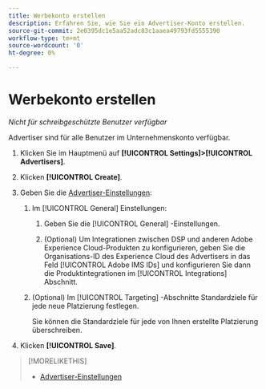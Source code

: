 ```yaml
---
title: Werbekonto erstellen
description: Erfahren Sie, wie Sie ein Advertiser-Konto erstellen.
source-git-commit: 2e0395dc1e5aa52adc83c1aaea49793fd5555390
workflow-type: tm+mt
source-wordcount: '0'
ht-degree: 0%

---
```


# Werbekonto erstellen

*Nicht für schreibgeschützte Benutzer verfügbar*

Advertiser sind für alle Benutzer im Unternehmenskonto verfügbar.

1. Klicken Sie im Hauptmenü auf **[!UICONTROL Settings]>[!UICONTROL Advertisers]**.

1. Klicken **[!UICONTROL Create]**.

1. Geben Sie die [Advertiser-Einstellungen](advertiser-settings.md):

   1. Im [!UICONTROL General] Einstellungen:

      1. Geben Sie die [!UICONTROL General] -Einstellungen.

      1. (Optional) Um Integrationen zwischen DSP und anderen Adobe Experience Cloud-Produkten zu konfigurieren, geben Sie die Organisations-ID des Experience Cloud des Advertisers in das Feld [!UICONTROL Adobe IMS IDs] und konfigurieren Sie dann die Produktintegrationen im [!UICONTROL Integrations] Abschnitt.
   1. (Optional) Im [!UICONTROL Targeting] -Abschnitte Standardziele für jede neue Platzierung festlegen.

      Sie können die Standardziele für jede von Ihnen erstellte Platzierung überschreiben.


1. Klicken **[!UICONTROL Save]**.

>[!MORELIKETHIS]
>
>* [Advertiser-Einstellungen](/help/dsp/admin/advertiser-settings.md)


